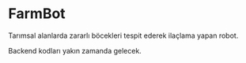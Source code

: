 # FarmBot

Tarımsal alanlarda zararlı böcekleri tespit ederek ilaçlama yapan robot.

Backend kodları yakın zamanda gelecek.

